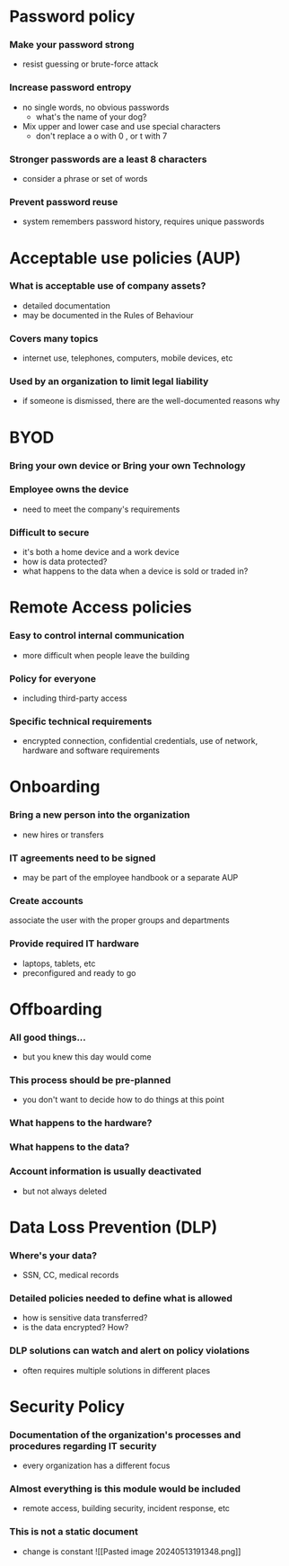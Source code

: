 # Password policy
### Make your password strong
- resist guessing or brute-force attack
### Increase password entropy
- no single words, no obvious passwords
	- what's the name of your dog?
- Mix upper and lower case and use special characters
	- don't replace a o with 0 , or t with 7
### Stronger passwords are a least 8 characters
- consider a phrase or set of words
### Prevent password reuse
- system remembers password history, requires unique passwords
# Acceptable use policies (AUP)
### What is acceptable use of company assets?
- detailed documentation
- may be documented in the Rules of Behaviour
### Covers many topics
- internet use, telephones, computers, mobile devices, etc
### Used by an organization to limit legal liability
- if someone is dismissed, there are the well-documented reasons why
# BYOD
### Bring your own device or Bring your own Technology
### Employee owns the device
- need to meet the company's requirements
### Difficult to secure
- it's both a home device and a work device
- how is data protected?
- what happens to the data when a device is sold or traded in?
# Remote Access policies
### Easy to control internal communication
- more difficult when people leave the building
### Policy for everyone
- including third-party access
### Specific technical requirements
- encrypted connection, confidential credentials, use of network, hardware and software requirements
# Onboarding
### Bring a new person into the organization
- new hires or transfers
### IT agreements need to be signed
- may be part of the employee handbook or a separate AUP
### Create accounts
associate the user with the proper groups and departments
### Provide required IT hardware
- laptops, tablets, etc
- preconfigured and ready to go
# Offboarding
### All good things...
- but you knew this day would come
### This process should be pre-planned
- you don't want to decide how to do things at this point
### What happens to the hardware?
### What happens to the data?
### Account information is usually deactivated
- but not always deleted
# Data Loss Prevention (DLP)
### Where's your data?
- SSN, CC, medical records
### Detailed policies needed to define what is allowed
- how is sensitive data transferred?
- is the data encrypted? How?
### DLP solutions can watch and alert on policy violations
- often requires multiple solutions in different places
# Security Policy
### Documentation of the organization's processes and procedures regarding IT security
- every organization has a different focus
### Almost everything is this module would be included
- remote access, building security, incident response, etc
### This is not a static document
- change is constant
![[Pasted image 20240513191348.png]]